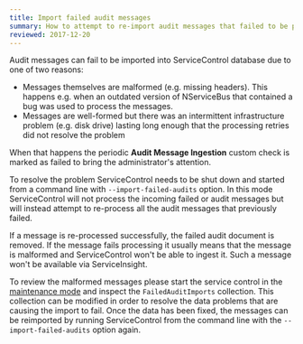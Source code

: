 ```yaml
---
title: Import failed audit messages
summary: How to attempt to re-import audit messages that failed to be processed
reviewed: 2017-12-20
---
```


Audit messages can fail to be imported into ServiceControl database due to one of two reasons:
 * Messages themselves are malformed (e.g. missing headers). This happens e.g. when an outdated version of NServiceBus that contained a bug was used to process the messages.
 * Messages are well-formed but there was an intermittent infrastructure problem (e.g. disk drive) lasting long enough that the processing retries did not resolve the problem

When that happens the periodic **Audit Message Ingestion** custom check is marked as failed to bring the administrator's attention.

To resolve the problem ServiceControl needs to be shut down and started from a command line with `--import-failed-audits` option. In this mode ServiceControl will not process the incoming failed or audit messages but will instead attempt to re-process all the audit messages that previously failed.

If a message is re-processed successfully, the failed audit document is removed. If the message fails processing it usually means that the message is malformed and ServiceControl won't be able to ingest it. Such a message won't be available via ServiceInsight.

To review the malformed messages please start the service control in the [maintenance mode](/servicecontrol/use-ravendb-studio.md) and inspect the `FailedAuditImports` collection. This collection can be modified in order to resolve the data problems that are causing the import to fail. Once the data has been fixed, the messages can be reimported by running ServiceControl from the command line with the `--import-failed-audits` option again.
